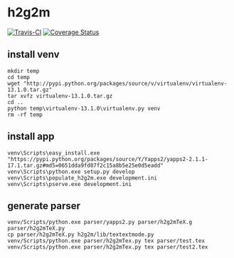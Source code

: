 # h2g2m
[![Travis-CI](https://travis-ci.org/h2g2m/h2g2m.svg?branch=master)](https://travis-ci.org/h2g2m/h2g2m)
[![Coverage Status](https://coveralls.io/repos/h2g2m/h2g2m/badge.svg?branch=master&service=github)](https://coveralls.io/github/h2g2m/h2g2m?branch=master)
 
## install venv

    mkdir temp
    cd temp
    wget "http://pypi.python.org/packages/source/v/virtualenv/virtualenv-13.1.0.tar.gz"
    tar xvfz virtualenv-13.1.0.tar.gz
    cd ..
    python temp\virtualenv-13.1.0\virtualenv.py venv
    rm -rf temp


## install app

    venv\Scripts\easy_install.exe "https://pypi.python.org/packages/source/Y/Yapps2/yapps2-2.1.1-17.1.tar.gz#md5=0651dda9fd07f2c15a8b5e25e0d5eadd"
    venv\Scripts\python.exe setup.py develop
    venv\Scripts\populate_h2g2m.exe development.ini
    venv\Scripts\pserve.exe development.ini

## generate parser

    venv/Scripts/python.exe parser/yapps2.py parser/h2g2mTeX.g parser/h2g2mTeX.py
    cp parser/h2g2mTeX.py h2g2m/lib/textextmode.py
    venv/Scripts/python.exe parser/h2g2mTex.py tex parser/test.tex
    venv/Scripts/python.exe parser/h2g2mTex.py tex parser/test2.tex 
